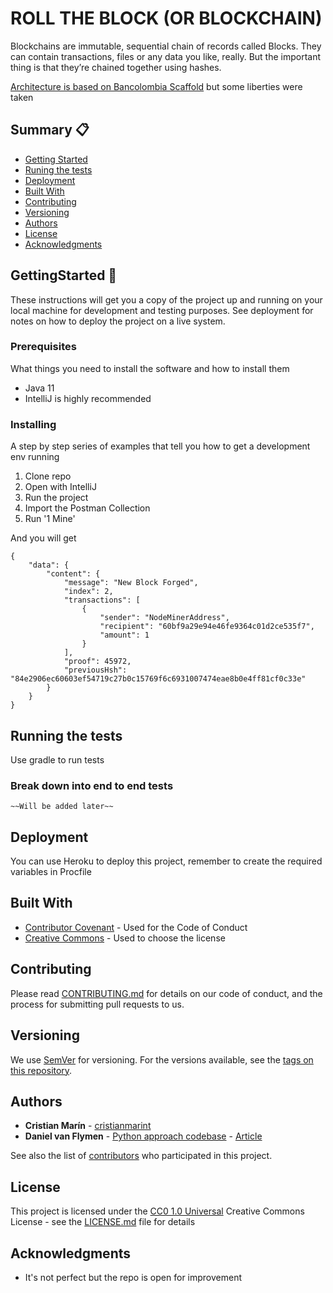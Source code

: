 # ROLL THE BLOCK (OR BLOCKCHAIN)

Blockchains are immutable, sequential chain of records called Blocks. They can contain transactions, files or any data you like, really. But the important thing is that they’re chained together using hashes.

[Architecture is based on Bancolombia Scaffold](https://github.com/bancolombia/scaffold-clean-architecture) but some liberties were taken


## Summary 📋

- [Getting Started](#getting-started)
- [Runing the tests](#running-the-tests)
- [Deployment](#deployment)
- [Built With](#built-with)
- [Contributing](#contributing)
- [Versioning](#versioning)
- [Authors](#authors)
- [License](#license)
- [Acknowledgments](#acknowledgments)

## GettingStarted 🚀

These instructions will get you a copy of the project up and running on
your local machine for development and testing purposes. See deployment
for notes on how to deploy the project on a live system.

### Prerequisites

What things you need to install the software and how to install them

* Java 11
* IntelliJ is highly recommended

### Installing

A step by step series of examples that tell you how to get a development
env running

1. Clone repo
2. Open with IntelliJ 
3. Run the project
4. Import the Postman Collection
5. Run '1 Mine'

And you will get

```
{
    "data": {
        "content": {
            "message": "New Block Forged",
            "index": 2,
            "transactions": [
                {
                    "sender": "NodeMinerAddress",
                    "recipient": "60bf9a29e94e46fe9364c01d2ce535f7",
                    "amount": 1
                }
            ],
            "proof": 45972,
            "previousHsh": "84e2906ec60603ef54719c27b0c15769f6c6931007474eae8b0e4ff81cf0c33e"
        }
    }
}
```

## Running the tests

Use gradle to run tests

### Break down into end to end tests

    ~~Will be added later~~

## Deployment

You can use Heroku to deploy this project, remember to create
the required variables in Procfile

## Built With

- [Contributor Covenant](https://www.contributor-covenant.org/) - Used
  for the Code of Conduct
- [Creative Commons](https://creativecommons.org/) - Used to choose
  the license

## Contributing

Please read [CONTRIBUTING.md](CONTRIBUTING.md) for details on our code
of conduct, and the process for submitting pull requests to us.

## Versioning

We use [SemVer](http://semver.org/) for versioning. For the versions
available, see the [tags on this
repository](https://github.com/cristianmarint/roll-the-block/tags).

## Authors

- **Cristian Marín** -
  [cristianmarint](https://github.com/cristianmarint)
- **Daniel van Flymen** -
  [Python approach codebase](https://github.com/dvf/blockchain-book) - [Article](https://hackernoon.com/learn-blockchains-by-building-one-117428612f46)

See also the list of
[contributors](https://github.com/cristianmarint/roll-the-block/contributors)
who participated in this project.

## License

This project is licensed under the [CC0 1.0 Universal](LICENSE.md)
Creative Commons License - see the [LICENSE.md](LICENSE.md) file for
details

## Acknowledgments

- It's not perfect but the repo is open for improvement
